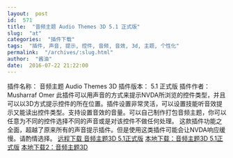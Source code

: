 ```yaml
---
layout:  post
id:  571
title:  "音频主题 Audio Themes 3D 5.1 正式版"
slug:  "at"
categories:  "插件下载"
tags:  "插件, 声音, 提示, 控件, 音频, 音效, 3d, 主题, 个性化"
permalink:  "/archives/:slug.html"
author:  "酱油"
date:  2016-07-22 21:22:00
---
```




插件名称： 音频主题 Audio Themes 3D
插件版本： 5.1 正式版
插件作者： Musharraf Omer
此插件可以用声音的方式来提示NVDA所浏览的控件类型，并且可以以3D方式提示控件的所在位置。插件设置非常灵活，可以设置技能听音效提示又能读出控件类型。支持设置音效的音量。可以自己制作打包音频主题，你可以任意为不同的控件选择不同的声音或是对该控件不做任何处理。
这款插件功能之全面，超越了原来所有的声音提示插件。但是使用这类插件可能会让NVDA响应缓慢。请酌情选择。
<a accesskey="x" href="http://addons.nvda-project.org/files/get.php?file=ath">远程下载 音频主题3D 5.1正式版</a>
<a accesskey="x" href="http://12355939.d.yyupload.com/down/12355939/nvdacn/addons/3d音频主题 5.1.rar">本地下载：音频主题3D 5.1正式版</a>
<a accesskey="x" href="http://www.zd.hk/disk/?id=AJvUVre6nqea">本地下载2：音频主题3D</a>
